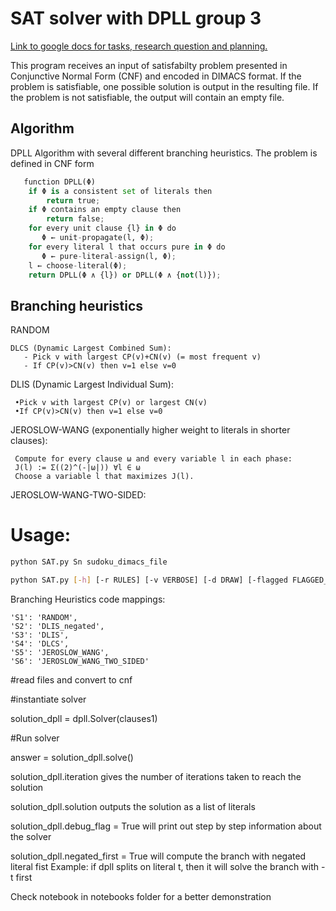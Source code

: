 # SAT solver with DPLL group 3
[Link to google docs for tasks, research question and planning.](https://docs.google.com/document/d/1F_wTVEpV_9wb2ctD3C9XG-5DSfD8SNUY4EB0c1tK0Lg/edit?usp=sharing)
            
This program receives an input of satisfabilty problem presented in Conjunctive Normal Form (CNF) and encoded in DIMACS format.
If the problem is satisfiable, one possible solution is output in the resulting file.
If the problem is not satisfiable, the output will contain an empty file.

## Algorithm
DPLL Algorithm with several different branching heuristics. The problem is defined in CNF form

```python
   function DPLL(Φ)
    if Φ is a consistent set of literals then
        return true;
    if Φ contains an empty clause then
        return false;
    for every unit clause {l} in Φ do
       Φ ← unit-propagate(l, Φ);
    for every literal l that occurs pure in Φ do
       Φ ← pure-literal-assign(l, Φ);
    l ← choose-literal(Φ);
    return DPLL(Φ ∧ {l}) or DPLL(Φ ∧ {not(l)});
 ```

## Branching heuristics

RANDOM
```
DLCS (Dynamic Largest Combined Sum):
   - Pick v with largest CP(v)+CN(v) (= most frequent v)
   - If CP(v)>CN(v) then v=1 else v=0
```
 
DLIS (Dynamic Largest Individual Sum):
```
 •Pick v with largest CP(v) or largest CN(v)
 •If CP(v)>CN(v) then v=1 else v=0
```
JEROSLOW-WANG (exponentially higher weight to literals in shorter clauses):
```
 Compute for every clause ω and every variable l in each phase:
 J(l) := Σ((2)^(-|ω|)) ∀l ∈ ω
 Choose a variable l that maximizes J(l).
```
JEROSLOW-WANG-TWO-SIDED:

 
# Usage:
```bash
python SAT.py Sn sudoku_dimacs_file 

python SAT.py [-h] [-r RULES] [-v VERBOSE] [-d DRAW] [-flagged FLAGGED_OUTPUT] branching_heuristic input_file
```
Branching Heuristics code mappings:
```
'S1': 'RANDOM',                  
'S2': 'DLIS_negated',
'S3': 'DLIS',
'S4': 'DLCS',
'S5': 'JEROSLOW_WANG',
'S6': 'JEROSLOW_WANG_TWO_SIDED'
```

#read files and convert to cnf


#instantiate solver

solution_dpll = dpll.Solver(clauses1)

#Run solver

answer = solution_dpll.solve()

solution_dpll.iteration gives the number of iterations taken to reach the solution

solution_dpll.solution outputs the solution as a list of literals


solution_dpll.debug_flag = True will print out step by step information about the solver

solution_dpll.negated_first = True will compute the branch with negated literal fist
Example: if dpll splits on literal t, then it will solve the branch with -t first

Check notebook in notebooks folder for a better demonstration
